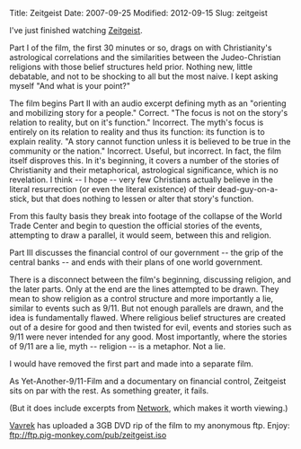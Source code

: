 Title: Zeitgeist
Date: 2007-09-25
Modified: 2012-09-15
Slug: zeitgeist

I've just finished watching <a href="http://www.zeitgeistmovie.com/" >Zeitgeist</a>.

Part I of the film, the first 30 minutes or so, drags on with Christianity's astrological correlations and the similarities between the Judeo-Christian religions with those belief structures held prior.  Nothing new, little debatable, and not to be shocking to all but the most naive. I kept asking myself "And what is your point?"

The film begins Part II with an audio excerpt defining myth as an "orienting and mobilizing story for a people." Correct. "The focus is not on the story's relation to reality, but on it's function." Incorrect. The myth's focus is entirely on its relation to reality and thus its function: its function is to explain reality. "A story cannot function unless it is believed to be true in the community or the nation." Incorrect. Useful, but incorrect. In fact, the film itself disproves this. In it's beginning, it covers a number of the stories of Christianity and their metaphorical, astrological significance, which is no revelation. I think -- I hope -- very few Christians actually believe in the literal resurrection (or even the literal existence) of their dead-guy-on-a-stick, but that does nothing to lessen or alter that story's function.

From this faulty basis they break into footage of the collapse of the World Trade Center and begin to question the official stories of the events, attempting to draw a parallel, it would seem, between this and religion.

Part III discusses the financial control of our government -- the grip of the central banks -- and ends with their plans of one world government.

There is a disconnect between the film's beginning, discussing religion, and the later parts. Only at the end are the lines attempted to be drawn. They mean to show religion as a control structure and more importantly a lie, similar to events such as 9/11. But not enough parallels are drawn, and the idea is fundamentally flawed. Where religious belief structures are created out of a desire for good and then twisted for evil, events and stories such as 9/11 were never intended for any good. Most importantly, where the stories of 9/11 are a lie, myth -- religion -- is a metaphor. Not a lie.

I would have removed the first part and made into a separate film.

As Yet-Another-9/11-Film and a documentary on financial control, Zeitgeist sits on par with the rest. As something greater, it fails.

(But it does include excerpts from <a href="http://www.imdb.com/title/tt0074958/">Network</a>, which makes it worth viewing.)

<a href="http://vavrek.com/index.html" >Vavrek</a> has uploaded a 3GB DVD rip of the film to my anonymous ftp. Enjoy:
<a href="ftp://ftp.pig-monkey.com/pub/zeitgeist.iso">ftp://ftp.pig-monkey.com/pub/zeitgeist.iso</a>
